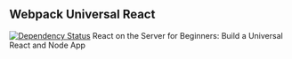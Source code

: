 ## Webpack Universal React
[![Dependency Status](https://img.shields.io/david/speziicoz/webpack-universal-react.svg)](https://github.com/speziicoz/webpack-universal-react)
React on the Server for Beginners: Build a Universal React and Node App